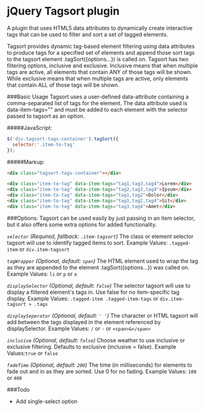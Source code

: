 # jQuery Tagsort plugin
A plugin that uses HTML5 data attributes to dynamically create interactive tags that can be used to filter and sort a set of tagged elements.


Tagsort provides dynamic tag-based element filtering using data attributes to produce tags for a specified set of elements and append those sort tags to the tagsort element .tagSort({options...}) is called on. Tagsort has two filtering options, inclusive and exclusive. Inclusive means that when multiple tags are active, all elements that contain ANY of those tags will be shown. While exclusive means that when multiple tags are active, only elements that contain ALL of those tags will be shown.



###Basic Usage
Tagsort uses a user-defined data-attribute containing a comma-separated list of tags for the element. The data attribute used is data-item-tags="" and must be added to each element with the selector passed to tagsort as an option.


#####JavaScript:
```javascript
$('div.tagsort-tags-container').tagSort({
  selector:'.item-to-tag'
});
```


#####Markup:
```html
<div class="tagsort-tags-container"></div>

<div class="item-to-tag" data-item-tags="tag1,tag3,tag4">Lorem</div>
<div class="item-to-tag" data-item-tags="tag2,tag3,tag4">Ipsum</div>
<div class="item-to-tag" data-item-tags="tag1,tag2">Dolor</div>
<div class="item-to-tag" data-item-tags="tag1,tag2,tag4">Sit</div>
<div class="item-to-tag" data-item-tags="tag3,tag4">Amet</div>
```



###Options:
Tagsort can be used easily by just passing in an item selector, but it also offers some extra options for added functionality.



*`selector` (Required, fallback: `.item-tagsort`)*
The class or element selector tagsort will use to identify tagged items to sort.
Example Values: `.tagged-item` or `div.item-tagsort`



*`tagWrapper` (Optional, default: `span`)*
The HTML element used to wrap the tag as they are appended to the element .tagSort({options...}) was called on.
Example Values: `li` or `p` or `a`



*`displaySelector` (Optional, default: `false`)*
The selector tagsort will use to display a filtered element's tags in. Use false for no item-specific tag display.
Example Values: `.tagged-item .tagged-item-tags` or `div.item-tagsort > .tags`



*`displaySeperator` (Optional, default: `' '`)*
The character or HTML tagsort will add between the tags displayed in the element referenced by displaySelector.
Example Values: `/` or `·` or `<span>&</span>`



*`inclusive` (Optional, default: `false`)*
Choose weather to use inclusive or exclusive filtering. Defaults to exclusive (inclusive = false).
Example Values:```true``` or ```false```



*`fadeTime` (Optional, default: `200`)*
The time (in milliseconds) for elements to fade out and in as they are sorted. Use 0 for no fading.
Example Values: `100` or `400`



###Todo
* Add single-select option
